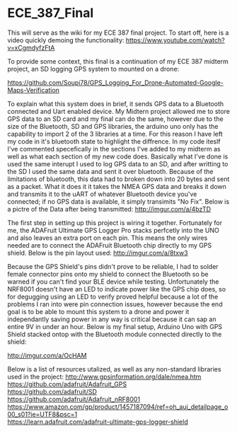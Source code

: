 # ECE_387_Final
This will serve as the wiki for my ECE 387 final project.
To start off, here is a video quickly demoing the functionality:
https://www.youtube.com/watch?v=xCgmdyfzFtA

To provide some context, this final is a continuation of my ECE 387 midterm project, an SD logging GPS system to mounted on a drone:

https://github.com/Soupi78/GPS_Logging_For_Drone-Automated-Google-Maps-Verification

To explain what this system does in brief, it sends GPS data to a Bluetooth connected and Uart enabled device. 
My Midtern project allowed me to store GPS data to an SD card and my final can do the same, however due to the size of the Bluetooth, SD and GPS libraries, the arduino uno only has the capability to import 2 of the 3 libraries at a time. For this reason I have left my code in it's bluetooth state to highlight the diffrence. In my code iteslf I've commented specefically in the sections I've added to my midterm as well as what each section of my new code does. Basically what I've done is used the same interupt I used to log GPS data to an SD, and after writting to the SD I used the same data and sent it over bluetooth. Because of the limitations of bluetooth, this data had to broken down into 20 bytes and sent as a packet. What it does it it takes the NMEA GPS data and breaks it down and transmits it to the uART of whatever Bluetooth device you've connected; if no GPS data is available, it simply transimits "No Fix". Below is a pictre of the Data after being transmitted:
http://imgur.com/a/4bzTD

The first step in setting up this project is wiring it together. Fortunately for me, the ADAFruit Ultimate GPS Logger Pro stacks perfcetly into the UNO and also leaves an extra port on each pin. This means the only wires needed are to connect the ADAFruit Bluetooth chip directly to my GPS shield. Below is the pin layout used:
http://imgur.com/a/8txw3

Because the GPS Shield's pins didn't prove to be reliable, I had to solder female connector pins onto my shield to connect the Bluetooth so be warned if you can't find your BLE device while testing. Unfortunately the NRF8001 doesn't have an LED to indicate power like the GPS chip does, so for degugging using an LED to verify proved helpful because a lot of the problems I ran into were pin connection issues, however because the end goal is to be able to mount this system to a drone and power it independantly saving power in any way is critical because it can sap an entire 9V in under an hour. Below is my final setup, Arduino Uno with GPS Shield stacked ontop with the Bluetooth module connected directly to the shield:

http://imgur.com/a/OcHAM

Below is a list of resources utalized, as well as any non-standard libraries used in the project:
http://www.gpsinformation.org/dale/nmea.htm  
https://github.com/adafruit/Adafruit_GPS  
https://github.com/adafruit/SD  
https://github.com/adafruit/Adafruit_nRF8001  
https://www.amazon.com/gp/product/1457187094/ref=oh_aui_detailpage_o00_s01?ie=UTF8&psc=1  
https://learn.adafruit.com/adafruit-ultimate-gps-logger-shield

